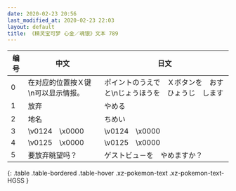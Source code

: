 ```yaml
---
date: 2020-02-23 20:56
last_modified_at: 2020-02-23 22:03
layout: default
title: 《精灵宝可梦 心金／魂银》文本 789
---
```

| 编号 | 中文 | 日文 |
| ---- | ---- | ---- |
| 0 | 在对应的位置按Ｘ键\n可以显示情报。 | ポイントのうえで　Ｘボタンを　おすと\nじょうほうを　ひょうじ　します |
| 1 | 放弃 | やめる |
| 2 | 地名 | ちめい |
| 3 | \v0124　\x0000 | \v0124　\x0000 |
| 4 | \v0125　\x0000 | \v0125　\x0000 |
| 5 | 要放弃眺望吗？ | ゲストビュ－を　やめますか？ |
{: .table .table-bordered .table-hover .xz-pokemon-text .xz-pokemon-text-HGSS }